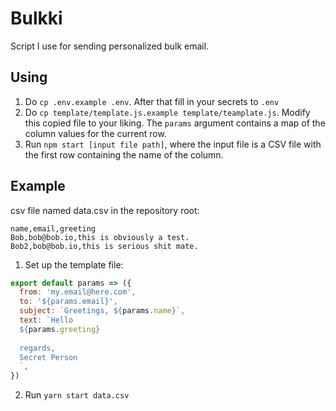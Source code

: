 # Bulkki

Script I use for sending personalized bulk email.

## Using

1. Do `cp .env.example .env`. After that fill in your secrets to `.env`
2. Do `cp template/template.js.example template/teamplate.js`. Modify this copied file to your liking. The `params` argument contains a map of the column values for the current row.
3. Run `npm start [input file path]`, where the input file is a CSV file with the first row containing the name of the column.

## Example

csv file named data.csv in the repository root:

```
name,email,greeting
Bob,bob@bob.io,this is obviously a test.
Bob2,bob@bob.io,this is serious shit mate.
```

1. Set up the template file:

```js
export default params => ({
  from: 'my.email@here.com',
  to: '${params.email}',
  subject: `Greetings, ${params.name}`,
  text: `Hello
  ${params.greeting}
  
  regards,
  Secret Person
  `,
})
```

2. Run `yarn start data.csv`
